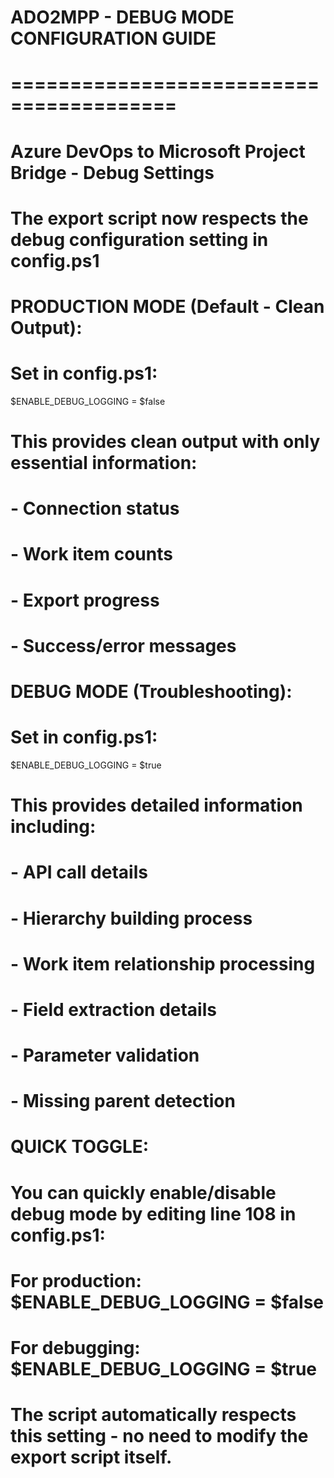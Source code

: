 # ADO2MPP - DEBUG MODE CONFIGURATION GUIDE
# ========================================
# Azure DevOps to Microsoft Project Bridge - Debug Settings

# The export script now respects the debug configuration setting in config.ps1

# PRODUCTION MODE (Default - Clean Output):
# Set in config.ps1:
$ENABLE_DEBUG_LOGGING = $false

# This provides clean output with only essential information:
# - Connection status
# - Work item counts
# - Export progress
# - Success/error messages

# DEBUG MODE (Troubleshooting):
# Set in config.ps1:
$ENABLE_DEBUG_LOGGING = $true

# This provides detailed information including:
# - API call details
# - Hierarchy building process
# - Work item relationship processing
# - Field extraction details
# - Parameter validation
# - Missing parent detection

# QUICK TOGGLE:
# You can quickly enable/disable debug mode by editing line 108 in config.ps1:
# 
# For production: $ENABLE_DEBUG_LOGGING = $false
# For debugging:  $ENABLE_DEBUG_LOGGING = $true

# The script automatically respects this setting - no need to modify the export script itself.

